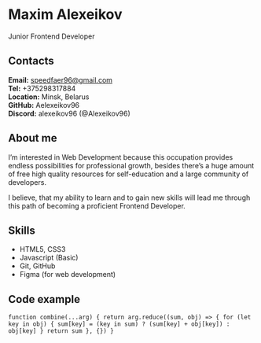 # Maxim Alexeikov
Junior Frontend Developer     

## Contacts
**Email:** speedfaer96@gmail.com     
**Tel:** +375298317884     
**Location:** Minsk, Belarus     
**GitHub:** Aelexeikov96      
**Discord:** alexeikov96 (@Alexeikov96)

## About me
I’m interested in Web Development because this occupation provides endless possibilities for professional growth, besides there’s a huge amount of free high quality resources for self-education and a large community of developers.

I believe, that my ability to learn and to gain new skills will lead me through this path of becoming a proficient Frontend Developer.

## Skills
* HTML5, CSS3
* Javascript (Basic)
* Git, GitHub
* Figma (for web development)     

## Code example
`function combine(...arg) {
  return arg.reduce((sum, obj) => {
    for (let key in obj) {
      sum[key] = (key in sum) ? (sum[key] + obj[key]) : obj[key]
    }
    return sum
  }, {})
}`